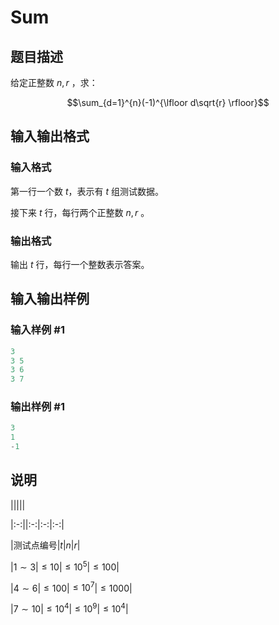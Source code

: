 # Sum

## 题目描述

给定正整数 $n,\,r$ ，求：

$$\sum_{d=1}^{n}(-1)^{\lfloor d\sqrt{r} \rfloor}$$

## 输入输出格式

### 输入格式

第一行一个数 $t$，表示有 $t$ 组测试数据。

接下来 $t$ 行，每行两个正整数 $n,\,r$ 。

### 输出格式

输出 $t$ 行，每行一个整数表示答案。

## 输入输出样例

### 输入样例 #1

```cpp
3
3 5
3 6
3 7
```


### 输出样例 #1

```cpp
3
1
-1
```


## 说明

|||||

|:-:||:-:|:-:|:-:|

|测试点编号|$t$|$n$|$r$|

|$1 \sim 3$|$\leqslant 10$|$\leqslant 10^5$|$\leqslant 100$|

|$4 \sim 6$|$\leqslant 100$|$\leqslant 10^7$|$\leqslant 1000$|

|$7 \sim 10$|$\leqslant 10^4$|$\leqslant 10^9$|$\leqslant 10^4$|

